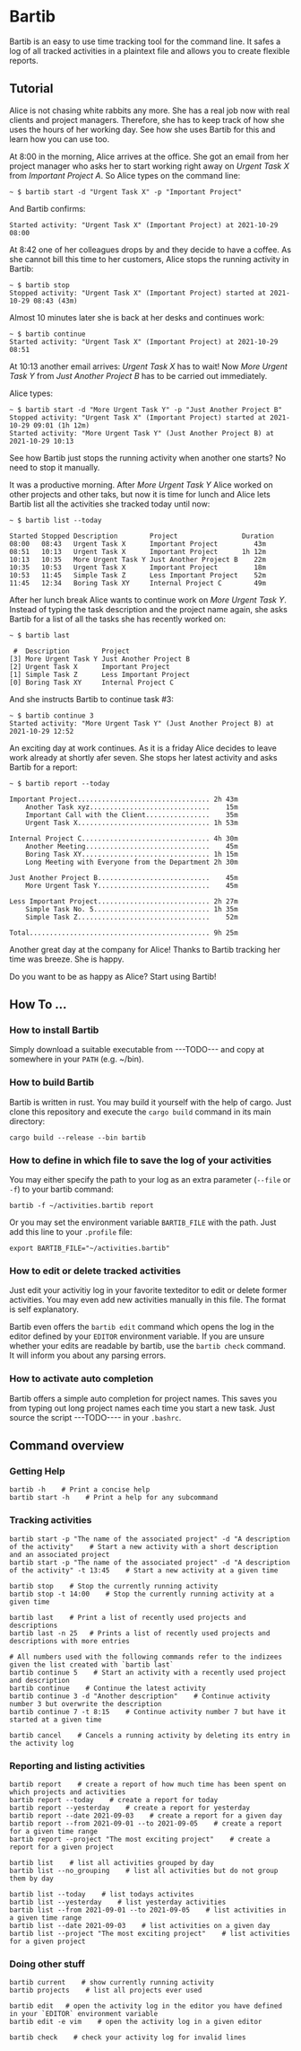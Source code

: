 # Bartib

Bartib is an easy to use time tracking tool for the command line. It safes a log of all tracked activities in a plaintext file and allows you to create flexible reports.

## Tutorial

Alice is not chasing white rabbits any more. She has a real job now with real clients and project managers. Therefore, she has to keep track of how she uses the hours of her working day. See how she uses Bartib for this and learn how you can use too.

At 8:00 in the morning, Alice arrives at the office. She got an email from her project manager who asks her to start working right away on _Urgent Task X_ from _Important Project A_. So Alice types on the command line:

```
~ $ bartib start -d "Urgent Task X" -p "Important Project"
```

And Bartib confirms:

```
Started activity: "Urgent Task X" (Important Project) at 2021-10-29 08:00
```

At 8:42 one of her colleagues drops by and they decide to have a coffee. As she cannot bill this time to her customers, Alice stops the running activity in Bartib:

```
~ $ bartib stop
Stopped activity: "Urgent Task X" (Important Project) started at 2021-10-29 08:43 (43m)
```

Almost 10 minutes later she is back at her desks and continues work:

```
~ $ bartib continue
Started activity: "Urgent Task X" (Important Project) at 2021-10-29 08:51
``` 

At 10:13 another email arrives: _Urgent Task X_ has to wait! Now _More Urgent Task Y_ from _Just Another Project B_ has to be carried out immediately.

Alice types:

```
~ $ bartib start -d "More Urgent Task Y" -p "Just Another Project B"
Stopped activity: "Urgent Task X" (Important Project) started at 2021-10-29 09:01 (1h 12m)
Started activity: "More Urgent Task Y" (Just Another Project B) at 2021-10-29 10:13
```

See how Bartib just stops the running activity when another one starts? No need to stop it manually.

It was a productive morning. After _More Urgent Task Y_ Alice worked on other projects and other taks, but now it is time for lunch and Alice lets Bartib list all the activities she tracked today until now:

```
~ $ bartib list --today

Started Stopped Description        Project                Duration 
08:00   08:43   Urgent Task X      Important Project         43m      
08:51   10:13   Urgent Task X      Important Project      1h 12m      
10:13   10:35   More Urgent Task Y Just Another Project B    22m      
10:35   10:53   Urgent Task X      Important Project         18m      
10:53   11:45   Simple Task Z      Less Important Project    52m       
11:45   12:34   Boring Task XY     Internal Project C        49m    
```

After her lunch break Alice wants to continue work on _More Urgent Task Y_. Instead of typing the task description and the project name again, she asks Bartib for a list of all the tasks she has recently worked on:

```
~ $ bartib last

 #  Description        Project                
[3] More Urgent Task Y Just Another Project B 
[2] Urgent Task X      Important Project      
[1] Simple Task Z      Less Important Project 
[0] Boring Task XY     Internal Project C 
```

And she instructs Bartib to continue task #3:

```
~ $ bartib continue 3
Started activity: "More Urgent Task Y" (Just Another Project B) at 2021-10-29 12:52
```

An exciting day at work continues. As it is a friday Alice decides to leave work already at shortly afer seven. She stops her latest activity and asks Bartib for a report:

```
~ $ bartib report --today

Important Project................................. 2h 43m
    Another Task xyz..............................    15m
    Important Call with the Client................    35m
    Urgent Task X................................. 1h 53m

Internal Project C................................ 4h 30m
    Another Meeting...............................    45m
    Boring Task XY................................ 1h 15m
    Long Meeting with Everyone from the Department 2h 30m

Just Another Project B............................    45m
    More Urgent Task Y............................    45m

Less Important Project............................ 2h 27m
    Simple Task No. 5............................. 1h 35m
    Simple Task Z.................................    52m

Total............................................. 9h 25m
```

Another great day at the company for Alice! Thanks to Bartib tracking her time was breeze. She is happy.

Do you want to be as happy as Alice? Start using Bartib!

## How To ...

### How to install Bartib

Simply download a suitable executable from ---TODO--- and copy at somewhere in your `PATH` (e.g. ~/bin).

### How to build Bartib

Bartib is written in rust. You may build it yourself with the help of cargo. Just clone this repository and execute the `cargo build` command in its main directory:

```
cargo build --release --bin bartib
```

### How to define in which file to save the log of your activities

You may either specify the path to your log as an extra parameter (`--file` or `-f`) to your bartib command:

```
bartib -f ~/activities.bartib report
```

Or you may set the environment variable `BARTIB_FILE` with the path. Just add this line to your `.profile` file:

```
export BARTIB_FILE="~/activities.bartib"
```

### How to edit or delete tracked activities

Just edit your activitiy log in your favorite texteditor to edit or delete former activities. You may even add new activities manually in this file. The format is self explanatory.

Bartib even offers the `bartib edit` command which opens the log in the editor defined by your `EDITOR` environment variable. If you are unsure whether your edits are readable by bartib, use the `bartib check` command. It will inform you about any parsing errors.

### How to activate auto completion

Bartib offers a simple auto completion for project names. This saves you from typing out long project names each time you start a new task. Just source the script ---TODO---- in your `.bashrc`.

## Command overview

### Getting Help
```
bartib -h    # Print a concise help
bartib start -h    # Print a help for any subcommand
```

### Tracking activities 
```
bartib start -p "The name of the associated project" -d "A description of the activity"    # Start a new activity with a short description and an associated project
bartib start -p "The name of the associated project" -d "A description of the activity" -t 13:45    # Start a new activity at a given time

bartib stop    # Stop the currently running activity
bartib stop -t 14:00    # Stop the currently running activity at a given time

bartib last    # Print a list of recently used projects and descriptions
bartib last -n 25   # Prints a list of recently used projects and descriptions with more entries

# All numbers used with the following commands refer to the indizees given the list created with `bartib last`
bartib continue 5    # Start an activity with a recently used project and description
bartib continue    # Continue the latest activity
bartib continue 3 -d "Another description"    # Continue activity number 3 but overwrite the description
bartib continue 7 -t 8:15    # Continue activity number 7 but have it started at a given time

bartib cancel    # Cancels a running activity by deleting its entry in the activity log
```

### Reporting and listing activities

```
bartib report    # create a report of how much time has been spent on which projects and activities
bartib report --today    # create a report for today
bartib report --yesterday    # create a report for yesterday
bartib report --date 2021-09-03    # create a report for a given day
bartib report --from 2021-09-01 --to 2021-09-05    # create a report for a given time range
bartib report --project "The most exciting project"    # create a report for a given project

bartib list    # list all activities grouped by day
bartib list --no_grouping    # list all activities but do not group them by day

bartib list --today    # list todays activites
bartib list --yesterday    # list yesterday activities
bartib list --from 2021-09-01 --to 2021-09-05    # list activities in a given time range
bartib list --date 2021-09-03    # list activities on a given day
bartib list --project "The most exciting project"    # list activities for a given project
```

### Doing other stuff

```
bartib current    # show currently running activity
bartib projects    # list all projects ever used

bartib edit   # open the activity log in the editor you have defined in your `EDITOR` environment variable
bartib edit -e vim    # open the activity log in a given editor

bartib check    # check your activity log for invalid lines
```